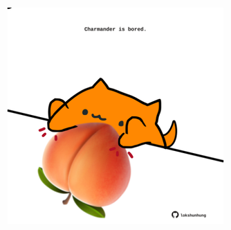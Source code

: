 <!-- built at 29/03/2021, 05:16:01 UTC -->
<p align="center">
  <img width="500" height="500" src="./ReadmeImage.svg">
</p>
